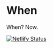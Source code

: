 # When

When? Now.

[![Netlify Status](https://api.netlify.com/api/v1/badges/b3048ff3-666f-4074-87d7-c367d3a51dd2/deploy-status)](https://app.netlify.com/sites/whenapp-component-library/deploys)
